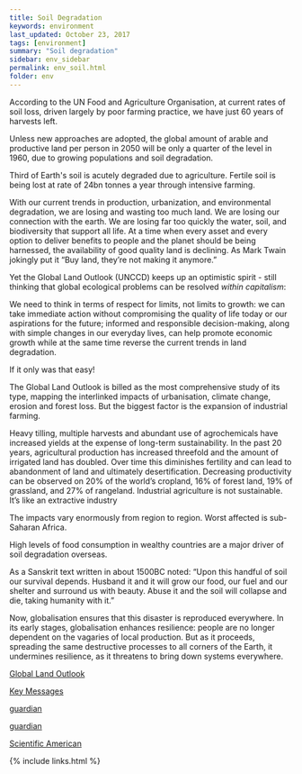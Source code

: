 ```yaml
---
title: Soil Degradation
keywords: environment
last_updated: October 23, 2017
tags: [environment]
summary: "Soil degradation"
sidebar: env_sidebar
permalink: env_soil.html
folder: env
---
```


According to the UN Food and Agriculture Organisation,
at current rates of soil loss,
driven largely by poor farming practice,
we have just 60 years of harvests left.

Unless new approaches are adopted, the global amount of
arable and productive land per person in 2050 will be
only a quarter of the level in 1960,
due to growing populations and soil degradation.

Third of Earth's soil is acutely degraded due to agriculture.
Fertile soil is being lost at rate of 24bn tonnes a year
through intensive farming. 

With our current trends in production, urbanization, and environmental
degradation, we are losing and wasting too much land.
We are losing our connection with the earth.
We are losing far too quickly the water, soil, and biodiversity
that support all life.
At a time when every asset and every option to deliver benefits to people
and the planet should be being harnessed,
the availability of good quality land is declining.
As Mark Twain jokingly put it “Buy land, they’re not making it anymore.”

Yet the Global Land Outlook (UNCCD) keeps up an optimistic spirit -
still thinking that global ecological problems can be resolved
*within capitalism*:

We need to think in terms of respect for limits,
not limits to growth:
we can take immediate action without compromising the quality of life today
or our aspirations for the future;
informed and responsible decision-making,
along with simple changes in our everyday lives,
can help promote economic growth
while at the same time reverse the current trends in land degradation.

If it only was that easy!

The Global Land Outlook is billed as the most comprehensive study of its type,
mapping the interlinked impacts of urbanisation, climate change, erosion and
forest loss. But the biggest factor is the expansion of industrial farming.

Heavy tilling, multiple harvests and abundant use of agrochemicals have
increased yields at the expense of long-term sustainability.
In the past 20 years, agricultural production has increased threefold and
the amount of irrigated land has doubled.
Over time this diminishes fertility and can lead to abandonment of land
and ultimately desertification.
Decreasing productivity can be observed on 20% of the world’s cropland,
16% of forest land, 19% of grassland, and 27% of rangeland.
Industrial agriculture is not sustainable.
It’s like an extractive industry

The impacts vary enormously from region to region.
Worst affected is sub-Saharan Africa.

High levels of food consumption in wealthy countries are a 
major driver of soil degradation overseas.

As a Sanskrit text written in about 1500BC noted:
“Upon this handful of soil our survival depends.
Husband it and it will grow our food, our fuel and our shelter
and surround us with beauty.
Abuse it and the soil will collapse and die, taking humanity with it.”

Now, globalisation ensures that this disaster is reproduced everywhere.
In its early stages, globalisation enhances resilience:
people are no longer dependent on the vagaries of local production.
But as it proceeds, spreading the same destructive processes
to all corners of the Earth, it undermines resilience,
as it threatens to bring down systems everywhere.

[Global Land Outlook](https://global-land-outlook.squarespace.com/the-outlook/#the-bokk)

[Key Messages](https://global-land-outlook.squarespace.com/s/GLO_Key_Messages.pdf)

[guardian](https://www.theguardian.com/environment/2017/sep/12/third-of-earths-soil-acutely-degraded-due-to-agriculture-study)

[guardian](https://www.theguardian.com/commentisfree/2015/mar/25/treating-soil-like-dirt-fatal-mistake-human-life)

[Scientific American](https://www.scientificamerican.com/article/only-60-years-of-farming-left-if-soil-degradation-continues/)



{% include links.html %}



